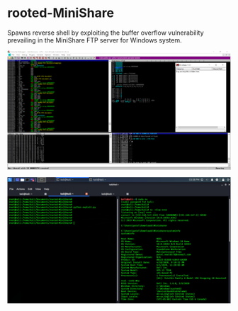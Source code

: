 # rooted-MiniShare
Spawns reverse shell by exploiting the buffer overflow vulnerability prevailing in the MiniShare FTP server for Windows system.

![MiniShare FTP Server](https://raw.githubusercontent.com/neelpatel05/rooted-MiniShare/master/Screenshots/Minishare%20server.PNG)

![Exploited](https://raw.githubusercontent.com/neelpatel05/rooted-MiniShare/master/Screenshots/Expoited.png)
